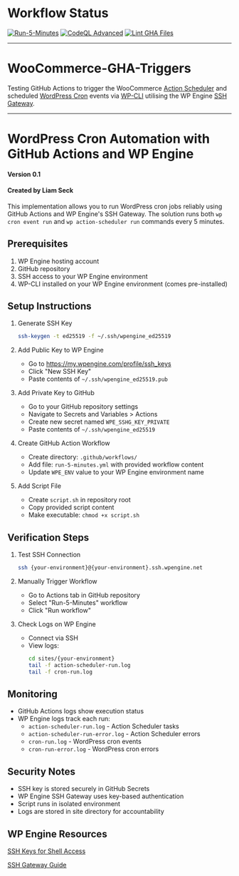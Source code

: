 # Workflow Status

[![Run-5-Minutes](https://github.com/LiamSeck/WooCommerce-GHA-Triggers/actions/workflows/cron-scheduler.yml/badge.svg)](https://github.com/LiamSeck/WooCommerce-GHA-Triggers/actions/workflows/cron-scheduler.yml) [![CodeQL Advanced](https://github.com/LiamSeck/WooCommerce-GHA-Triggers/actions/workflows/codeql.yml/badge.svg)](https://github.com/LiamSeck/WooCommerce-GHA-Triggers/actions/workflows/codeql.yml) [![Lint GHA Files](https://github.com/LiamSeck/WooCommerce-GHA-Triggers/actions/workflows/lint-check.yml/badge.svg)](https://github.com/LiamSeck/WooCommerce-GHA-Triggers/actions/workflows/lint-check.yml)

---

# WooCommerce-GHA-Triggers
Testing GitHub Actions to trigger the WooCommerce [Action Scheduler](https://actionscheduler.org/wp-cli/) and scheduled [WordPress Cron](https://developer.wordpress.org/cli/commands/cron/event/run/) events via [WP-CLI](https://wp-cli.org/) utilising the WP Engine [SSH Gateway](https://wpengine.com/support/ssh-gateway/).

---
# WordPress Cron Automation with GitHub Actions and WP Engine
#### Version 0.1 
#### Created by Liam Seck

This implementation allows you to run WordPress cron jobs reliably using GitHub Actions and WP Engine's SSH Gateway. The solution runs both `wp cron event run` and `wp action-scheduler run` commands every 5 minutes.

## Prerequisites

1. WP Engine hosting account
2. GitHub repository
3. SSH access to your WP Engine environment
4. WP-CLI installed on your WP Engine environment (comes pre-installed)

## Setup Instructions

1. Generate SSH Key
    ```bash
    ssh-keygen -t ed25519 -f ~/.ssh/wpengine_ed25519
    ```

2. Add Public Key to WP Engine
    * Go to https://my.wpengine.com/profile/ssh_keys
    * Click "New SSH Key"
    * Paste contents of `~/.ssh/wpengine_ed25519.pub`

3. Add Private Key to GitHub
    * Go to your GitHub repository settings
    * Navigate to Secrets and Variables > Actions
    * Create new secret named `WPE_SSHG_KEY_PRIVATE`
    * Paste contents of `~/.ssh/wpengine_ed25519`

4. Create GitHub Action Workflow
    * Create directory: `.github/workflows/`
    * Add file: `run-5-minutes.yml` with provided workflow content
    * Update `WPE_ENV` value to your WP Engine environment name

5. Add Script File
    * Create `script.sh` in repository root
    * Copy provided script content
    * Make executable: `chmod +x script.sh`

## Verification Steps

1. Test SSH Connection
    ```bash
    ssh {your-environment}@{your-environment}.ssh.wpengine.net
    ```

2. Manually Trigger Workflow
    * Go to Actions tab in GitHub repository
    * Select "Run-5-Minutes" workflow
    * Click "Run workflow"

3. Check Logs on WP Engine
    * Connect via SSH
    * View logs:
        ```bash
        cd sites/{your-environment}
        tail -f action-scheduler-run.log
        tail -f cron-run.log
        ```

## Monitoring

* GitHub Actions logs show execution status
* WP Engine logs track each run:
    * `action-scheduler-run.log` - Action Scheduler tasks
    * `action-scheduler-run-error.log` - Action Scheduler errors
    * `cron-run.log` - WordPress cron events
    * `cron-run-error.log` - WordPress cron errors

## Security Notes

* SSH key is stored securely in GitHub Secrets
* WP Engine SSH Gateway uses key-based authentication
* Script runs in isolated environment
* Logs are stored in site directory for accountability

## WP Engine Resources

[SSH Keys for Shell Access](https://wpengine.com/support/ssh-keys-for-shell-access/)

[SSH Gateway Guide](https://wpengine.com/support/ssh-gateway/)
